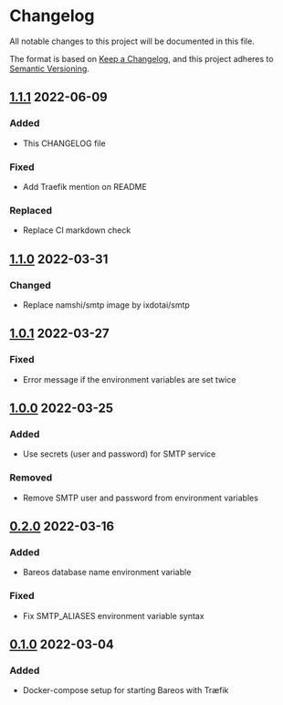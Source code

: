 # Changelog

All notable changes to this project will be documented in this file.

The format is based on [Keep a Changelog](https://keepachangelog.com/en/1.0.0/),
and this project adheres to [Semantic Versioning](https://semver.org/spec/v2.0.0.html).

<!-- markdownlint-configure-file { "MD024": { "allow_different_nesting": true } } -->

## [1.1.1] 2022-06-09

### Added

- This CHANGELOG file

### Fixed

- Add Traefik mention on README

### Replaced

- Replace CI markdown check

## [1.1.0] 2022-03-31

### Changed

- Replace namshi/smtp image by ixdotai/smtp

## [1.0.1] 2022-03-27

### Fixed

- Error message if the environment variables are set twice

## [1.0.0] 2022-03-25

### Added

- Use secrets (user and password) for SMTP service

### Removed

- Remove SMTP user and password from environment variables

## [0.2.0] 2022-03-16

### Added

- Bareos database name environment variable

### Fixed

- Fix SMTP_ALIASES environment variable syntax

## [0.1.0] 2022-03-04

### Added

- Docker-compose setup for starting Bareos with Træfik

[1.1.1]: https://github.com/solution-libre/docker-bareos/compare/v1.1.0...v1.1.1
[1.1.0]: https://github.com/solution-libre/docker-bareos/compare/v1.0.1...v1.1.0
[1.0.1]: https://github.com/solution-libre/docker-bareos/compare/v1.0.0...v1.0.1
[1.0.0]: https://github.com/solution-libre/docker-bareos/compare/v0.2.0...v1.0.0
[0.2.0]: https://github.com/solution-libre/docker-bareos/compare/v0.1.0...v0.2.0
[0.1.0]: https://github.com/solution-libre/docker-bareos/releases/tag/v0.1.0

